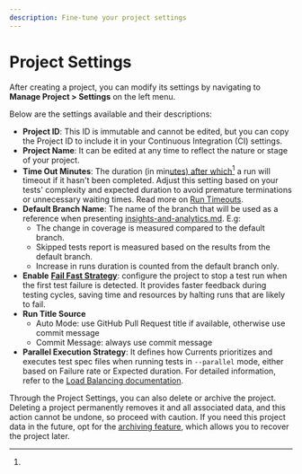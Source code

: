 ```yaml
---
description: Fine-tune your project settings
---
```


# Project Settings

After creating a project, you can modify its settings by navigating to **Manage Project > Settings** on the left menu.&#x20;

Below are the settings available and their descriptions:

* **Project ID**: This ID is immutable and cannot be edited, but you can copy the Project ID to include it in your Continuous Integration (CI) settings.
* **Project Name**: It can be edited at any time to reflect the nature or stage of your project.
* **Time Out Minutes**: The duration (in min[utes) after which](#user-content-fn-1)[^1] a run will timeout if it hasn't been completed. Adjust this setting based on your tests' complexity and expected duration to avoid premature terminations or unnecessary waiting times. Read more on [Run Timeouts](../runs/run-timeouts.md).
* **Default Branch Name**: The name of the branch that will be used as a reference when presenting [insights-and-analytics.md](../insights-and-analytics.md "mention"). E.g:
  * The change in coverage is measured compared to the default branch.
  * Skipped tests report is measured based on the results from the default branch.
  * Increase in runs duration is counted from the default branch only.
* **Enable** [**Fail Fast Strategy**](../../guides/ci-optimization/fail-fast-strategy.md): configure the project to stop a test run when the first test failure is detected. It provides faster feedback during testing cycles, saving time and resources by halting runs that are likely to fail.
* **Run Title Source**
  * Auto Mode: use GitHub Pull Request title if available, otherwise use commit message
  * Commit Message: always use commit message
* **Parallel Execution Strategy**: It defines how Currents prioritizes and executes test spec files when running tests in `--parallel` mode, either based on Failure rate or Expected duration. For detailed information, refer to the [Load Balancing documentation](https://chatgpt.com).

Through the Project Settings, you can also delete or archive the project. Deleting a project permanently removes it and all associated data, and this action cannot be undone, so proceed with caution. If you need this project data in the future, opt for the [archiving feature](archive-and-unarchive-projects.md), which allows you to recover the project later.

[^1]: 
